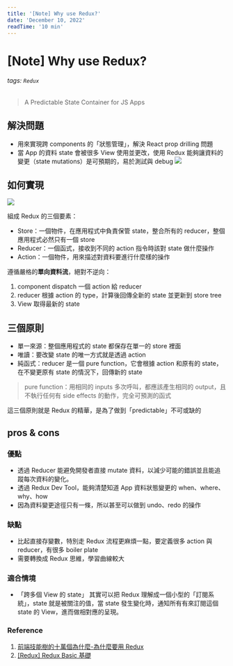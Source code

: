 ```yaml
---
title: '[Note] Why use Redux?'
date: 'December 10, 2022'
readTime: '10 min'
---
```


# [Note] Why use Redux?

###### tags: `Redux` 

> A Predictable State Container for JS Apps

## 解決問題
* 用來實現跨 components 的「狀態管理」，解決 React prop drilling 問題
* 當 App 的資料 state 會被很多 View 使用並更改，使用 Redux 能夠讓資料的變更（state mutations）是可預期的，易於測試與 debug
![](https://i.imgur.com/kJHScWi.png)

## 如何實現
![](https://i.imgur.com/yRLyItg.png)

組成 Redux 的三個要素：
* Store：一個物件，在應用程式中負責保管 state，整合所有的 reducer，整個應用程式必然只有一個 store
* Reducer：一個函式，接收到不同的 action 指令時該對 state 做什麼操作
* Action：一個物件，用來描述對資料要進行什麼樣的操作

遵循嚴格的**單向資料流**，絕對不逆向：

1. component dispatch 一個 action 給 reducer
2. reducer 根據 action 的 type，計算後回傳全新的 state 並更新到 store tree
3. View 取得最新的 state

## 三個原則
* 單一來源：整個應用程式的 state 都保存在單一的 store 裡面
* 唯讀：要改變 state 的唯一方式就是透過 action
* 純函式：reducer 是一個 pure function，它會根據 action 和原有的 state，在不變更原有 state 的情況下，回傳新的 state
> pure function：用相同的 inputs 多次呼叫，都應該產生相同的 output，且不執行任何有 side effects 的動作，完全可預測的函式

這三個原則就是 Redux 的精華，是為了做到「predictable」不可或缺的


## pros & cons
### 優點
* 透過 Reducer 能避免開發者直接 mutate 資料，以減少可能的錯誤並且能追蹤每次資料的變化。
* 透過 Redux Dev Tool，能夠清楚知道 App 資料狀態變更的 when、where、why、how
* 因為資料變更途徑只有一條，所以甚至可以做到 undo、redo 的操作
### 缺點
* 比起直接存變數，特別走 Redux 流程更麻煩一點，要定義很多 action 與 reducer，有很多 boiler plate
* 需要轉換成 Redux 思維，學習曲線較大

### 適合情境
* 「跨多個 View 的 state」
其實可以把 Redux 理解成一個小型的「訂閱系統」，state 就是被關注的值，當 state 發生變化時，通知所有有來訂閱這個 state 的 View，進而做相對應的呈現。

### Reference
1. [前端技能樹的十萬個為什麼-為什麼要用 Redux](https://ithelp.ithome.com.tw/articles/10296471)
2. [[Redux] Redux Basic 基礎](https://pjchender.dev/react/redux-basic/)
